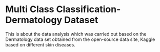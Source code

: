 # Multi Class Classification-Dermatology Dataset
This is about the data analysis which was carried out based on the Dermatology data set obtained from the open-source data site, Kaggle based on different skin diseases.
